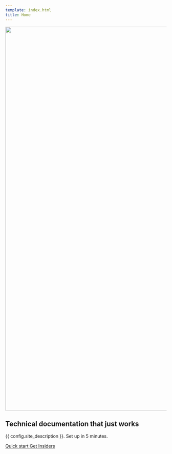 ```yaml
---
template: index.html
title: Home
---
```


<style>.md-header{position:initial}.md-main__inner{margin:0}.md-content{display:none}@media screen and (min-width:60em){.md-sidebar--secondary{display:none}}@media screen and (min-width:76.25em){.md-sidebar--primary{display:none}}</style>

  <section class="mdx-container">
    <div class="md-grid md-typeset">
      <div class="mdx-hero">
        <div class="mdx-hero__image">
          <img src="assets/images/illustration.png" alt="" width="1659" height="1200" draggable="false">
        </div>
        <div class="mdx-hero__content">
          <h1>Technical documentation that just works</h1>
          <p>{{ config.site_description }}. Set up in 5 minutes.</p>
          <a href="{{ page.next_page.url | url }}" title="{{ page.next_page.title | e }}" class="md-button md-button--primary">
            Quick start
          </a>
          <a href="{{ 'insiders/' | url }}" title="Material for MkDocs Insiders" class="md-button">
            Get Insiders
          </a>
        </div>
      </div>
    </div>
  </section>
